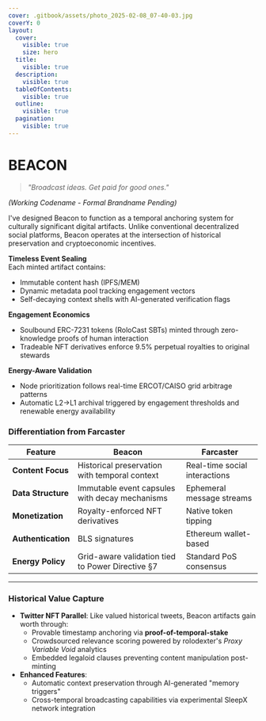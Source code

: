 ```yaml
---
cover: .gitbook/assets/photo_2025-02-08_07-40-03.jpg
coverY: 0
layout:
  cover:
    visible: true
    size: hero
  title:
    visible: true
  description:
    visible: true
  tableOfContents:
    visible: true
  outline:
    visible: true
  pagination:
    visible: true
---
```


# BEACON

> *"Broadcast ideas. Get paid for good ones."*

*(Working Codename - Formal Brandname Pending)*

I've designed Beacon to function as a temporal anchoring system for culturally significant digital artifacts. Unlike conventional decentralized social platforms, Beacon operates at the intersection of historical preservation and cryptoeconomic incentives.

**Timeless Event Sealing**\
Each minted artifact contains:

* Immutable content hash (IPFS/MEM)
* Dynamic metadata pool tracking engagement vectors
* Self-decaying context shells with AI-generated verification flags

**Engagement Economics**

* Soulbound ERC-7231 tokens (RoloCast SBTs) minted through zero-knowledge proofs of human interaction
* Tradeable NFT derivatives enforce 9.5% perpetual royalties to original stewards

**Energy-Aware Validation**

* Node prioritization follows real-time ERCOT/CAISO grid arbitrage patterns
* Automatic L2→L1 archival triggered by engagement thresholds and renewable energy availability

### **Differentiation from Farcaster**

| Feature            | Beacon                                           | Farcaster                     |
| ------------------ | ------------------------------------------------ | ----------------------------- |
| **Content Focus**  | Historical preservation with temporal context    | Real-time social interactions |
| **Data Structure** | Immutable event capsules with decay mechanisms   | Ephemeral message streams     |
| **Monetization**   | Royalty-enforced NFT derivatives                 | Native token tipping          |
| **Authentication** | BLS signatures                                   | Ethereum wallet-based         |
| **Energy Policy**  | Grid-aware validation tied to Power Directive §7 | Standard PoS consensus        |

***

### **Historical Value Capture**

* **Twitter NFT Parallel**: Like valued historical tweets, Beacon artifacts gain worth through:
  * Provable timestamp anchoring via **proof-of-temporal-stake**
  * Crowdsourced relevance scoring powered by rolodexter's *Proxy Variable Void* analytics
  * Embedded legaloid clauses preventing content manipulation post-minting
* **Enhanced Features**:
  * Automatic context preservation through AI-generated "memory triggers"
  * Cross-temporal broadcasting capabilities via experimental SleepX network integration
